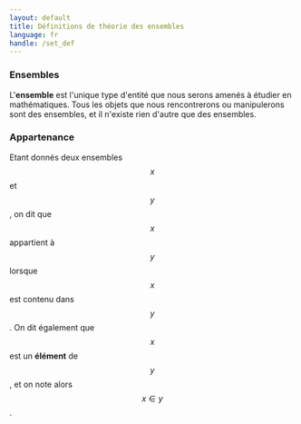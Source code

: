 ```yaml
---
layout: default
title: Définitions de théorie des ensembles
language: fr
handle: /set_def
---
```


<script src="https://cdn.mathjax.org/mathjax/latest/MathJax.js?config=TeX-AMS-MML_HTMLorMML" type="text/javascript"></script>

### Ensembles
L'**ensemble** est l'unique type d'entité que nous serons amenés à étudier en mathématiques. Tous les objets que nous rencontrerons ou manipulerons sont des ensembles, et il n'existe rien d'autre que des ensembles.

### Appartenance
Etant donnés deux ensembles $$x$$ et $$y$$, on dit que $$x$$ appartient à $$y$$ lorsque $$x$$ est contenu dans $$y$$. On dit également que $$x$$ est un **élément** de $$y$$, et on note alors $$x \in y$$.

